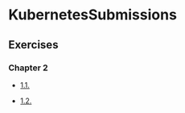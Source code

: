 # KubernetesSubmissions

## Exercises

### Chapter 2

- [1.1.](https://github.com/hanhsant/KubernetesSubmissions/tree/1.1/log_output)

- [1.2.](https://github.com/hanhsant/KubernetesSubmissions/tree/1.2/the_project)
